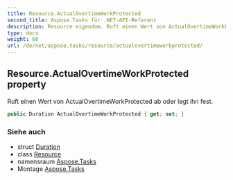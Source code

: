 ```yaml
---
title: Resource.ActualOvertimeWorkProtected
second_title: Aspose.Tasks für .NET-API-Referenz
description: Resource eigendom. Ruft einen Wert von ActualOvertimeWorkProtected ab oder legt ihn fest.
type: docs
weight: 60
url: /de/net/aspose.tasks/resource/actualovertimeworkprotected/
---
```

## Resource.ActualOvertimeWorkProtected property

Ruft einen Wert von ActualOvertimeWorkProtected ab oder legt ihn fest.

```csharp
public Duration ActualOvertimeWorkProtected { get; set; }
```

### Siehe auch

* struct [Duration](../../duration/)
* class [Resource](../)
* namensraum [Aspose.Tasks](../../resource/)
* Montage [Aspose.Tasks](../../../)


